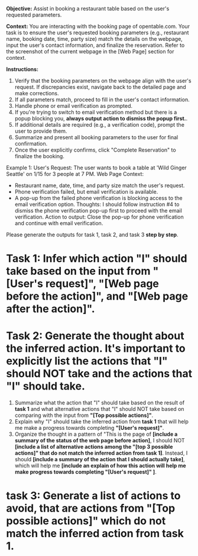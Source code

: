 **Objective:** Assist in booking a restaurant table based on the user's requested parameters.

**Context:** You are interacting with the booking page of opentable.com. Your task is to ensure the user's requested booking parameters (e.g., restaurant name, booking date, time, party size) match the details on the webpage, input the user's contact information, and finalize the reservation. Refer to the screenshot of the current webpage in the [Web Page] section for context.

**Instructions:**

1. Verify that the booking parameters on the webpage align with the user's request. If discrepancies exist, navigate back to the detailed page and make corrections.
2. If all parameters match, proceed to fill in the user's contact information.
3. Handle phone or email verification as prompted. 
4. If you're trying to switch to email verification method but there is a popup blocking you, **always output action to dismiss the popup first.**.
5. If additional details are required (e.g., a verification code), prompt the user to provide them.
6. Summarize and present all booking parameters to the user for final confirmation.
7. Once the user explicitly confirms, click "Complete Reservation" to finalize the booking.

Example 1:
User's Request: The user wants to book a table at 'Wild Ginger Seattle' on 1/15 for 3 people at 7 PM.
Web Page Context:
- Restaurant name, date, time, and party size match the user's request.
- Phone verification failed, but email verification is available.
- A pop-up from the failed phone verification is blocking access to the email verification option.
Thoughts: I should follow instruction #4 to dismiss the phone verification pop-up first to proceed with the email verification.
Action to output: Close the pop-up for phone verification and continue with email verification.

Please generate the outputs for task 1, task 2, and task 3 **step by step**.

# Task 1: Infer which action "I" should take based on the input from "[User's request]", "[Web page before the action]", and "[Web page after the action]".

# Task 2: Generate the thought about the inferred action. It's **important** to explicitly list the actions that "I" should NOT take and the actions that "I" should take.

1. Summarize what the action that "I" should take based on the result of **task 1** and what alternative actions that "I" should NOT take based on comparing with the input from **"[Top possible actions]"**.
2. Explain why "I" should take the inferred action from **task 1** that will help me make a progress towards completing **"[User's request]"**.
3. Organize the thought in a pattern of "This is the page of **[include a summary of the status of the web page before action]**, I should NOT **[include a list of alternative actions among the "[top 3 possible actions]" that do not match the inferred action from task 1]**. Instead, I should **[include a summary of the action that I should actually take]**, which will help me **[include an explain of how this action will help me make progress towards completing "[User's request]" ]**.

# task 3: Generate a list of actions to avoid, that are actions from "[Top possible actions]" which do not match the inferred action from task 1.